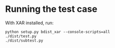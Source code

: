 # Running the test case

With XAR installed, run:

```
python setup.py bdist_xar --console-scripts=all
./dist/test.py
./dist/subtest.py
```
